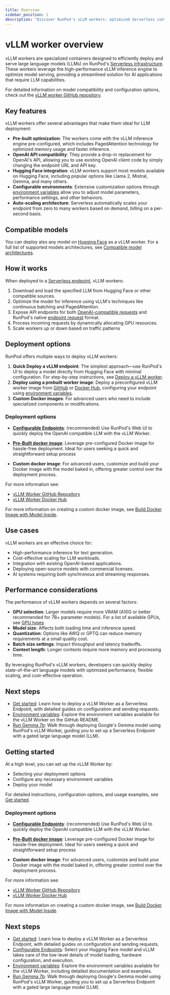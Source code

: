 ```yaml
---
title: Overview
sidebar_position: 1
description: "Discover RunPod's vLLM workers: optimized Serverless containers for deploying Hugging Face LLMs. vLLM workers offer OpenAI API compatibility, auto-scaling, and cost-effective performance."
---
```


# vLLM worker overview

vLLM workers are specialized containers designed to efficiently deploy and serve large language models (LLMs) on RunPod's [Serverless infrastructure](/serverless/overview). These workers leverage the high-performance vLLM inference engine to optimize model serving, providing a streamlined solution for AI applications that require LLM capabilities.

For detailed information on model compatibility and configuration options, check out the [vLLM worker GitHub repository](https://github.com/runpod-workers/worker-vllm).

## Key features

vLLM workers offer several advantages that make them ideal for LLM deployment:

- **Pre-built optimization**: The workers come with the vLLM inference engine pre-configured, which includes PagedAttention technology for optimized memory usage and faster inference.
- **OpenAI API compatibility**: They provide a drop-in replacement for OpenAI's API, allowing you to use existing OpenAI client code by simply changing the endpoint URL and API key.
- **Hugging Face integration**: vLLM workers support most models available on Hugging Face, including popular options like Llama 2, Mistral, Gemma, and many others.
- **Configurable environments**: Extensive customization options through [environment variables](https://github.com/runpod-workers/worker-vllm#environment-variablessettings) allow you to adjust model parameters, performance settings, and other behaviors.
- **Auto-scaling architecture**: Serverless automatically scales your endpoint from zero to many workers based on demand, billing on a per-second basis.

## Compatible models

You can deploy also any model on [Hugging Face](https://huggingface.co/models?other=LLM) as a vLLM worker. For a full list of supported models architectures, see [Compatible model architectures](https://github.com/runpod-workers/worker-vllm/blob/main/README.md#compatible-model-architectures).

## How it works

When deployed to a [Serverless endpoint](/serverless/endpionts/overview), vLLM workers:

1. Download and load the specified LLM from Hugging Face or other compatible sources.
2. Optimize the model for inference using vLLM's techniques like continuous batching and PagedAttention.
3. Expose API endpoints for both [OpenAI-compatible requests](/serverless/vllm/openai-compatibility) and RunPod's native [endpoint request](/serverless/endpoints/send-requests) format.
4. Process incoming requests by dynamically allocating GPU resources.
5. Scale workers up or down based on traffic patterns

## Deployment options

RunPod offers multiple ways to deploy vLLM workers:

1. **Quick Deploy a vLLM endpoint**: The simplest approach—use RunPod's UI to deploy a model directly from Hugging Face with minimal configuration. For step-by-step instructions, see [Deploy a vLLM worker](/serverless/vllm/get-started).
2. **Deploy using a prebuilt worker image**: Deploy a preconfigured vLLM worker image from [GitHub](https://github.com/runpod-workers/worker-vllm) or [Docker Hub](https://hub.docker.com/r/runpod/worker-v1-vllm/tags), configuring your endpoint using [environment variables](https://github.com/runpod-workers/worker-vllm#environment-variablessettings).
3. **Custom Docker images**: For advanced users who need to include specialized components or modifications.

### Deployment options

- **[Configurable Endpoints](/serverless/vllm/get-started#deploy-using-the-web-ui)**: (recommended) Use RunPod's Web UI to quickly deploy the OpenAI compatible LLM with the vLLM Worker.

- **[Pre-Built docker image](/serverless/vllm/get-started#deploy-using-the-worker-image)**: Leverage pre-configured Docker image for hassle-free deployment. Ideal for users seeking a quick and straightforward setup process

- **Custom docker image**: For advanced users, customize and build your Docker image with the model baked in, offering greater control over the deployment process.

For more information see:

- [vLLM Worker GitHub Repository](https://github.com/runpod-workers/worker-vllm)
- [vLLM Worker Docker Hub](https://hub.docker.com/r/runpod/worker-v1-vllm/tags)

For more information on creating a custom docker image, see [Build Docker Image with Model Inside](https://github.com/runpod-workers/worker-vllm/blob/main/README.md#option-2-build-docker-image-with-model-inside).


## Use cases

vLLM workers are an effective choice for:

- High-performance inference for text generation.
- Cost-effective scaling for LLM workloads.
- Integration with existing OpenAI-based applications.
- Deploying open-source models with commercial licenses.
- AI systems requiring both synchronous and streaming responses.

## Performance considerations

The performance of vLLM workers depends on several factors:

- **GPU selection**: Larger models require more VRAM (A10G or better recommended for 7B+ parameter models). For a list of available GPUs, see [GPU types](/references/gpu-types)
- **Model size**: Affects both loading time and inference speed.
- **Quantization**: Options like AWQ or GPTQ can reduce memory requirements at a small quality cost.
- **Batch size settings**: Impact throughput and latency tradeoffs.
- **Context length**: Longer contexts require more memory and processing time.

By leveraging RunPod's vLLM workers, developers can quickly deploy state-of-the-art language models with optimized performance, flexible scaling, and cost-effective operation.

## Next steps

- [Get started](/serverless/vllm/get-started): Learn how to deploy a vLLM Worker as a Serverless Endpoint, with detailed guides on configuration and sending requests.
- [Environment variables](https://github.com/runpod-workers/worker-vllm#environment-variablessettings): Explore the environment variables available for the vLLM Worker on the GitHub README.
- [Run Gemma 7b](/tutorials/serverless/run-gemma-7b): Walk through deploying Google's Gemma model using RunPod's vLLM Worker, guiding you to set up a Serverless Endpoint with a gated large language model (LLM).





## Getting started

At a high level, you can set up the vLLM Worker by:

- Selecting your deployment options
- Configure any necessary environment variables
- Deploy your model

For detailed instructions, configuration options, and usage examples, see [Get started](/serverless/vllm/get-started).

### Deployment options

- **[Configurable Endpoints](/serverless/vllm/get-started#deploy-using-the-web-ui)**: (recommended) Use RunPod's Web UI to quickly deploy the OpenAI compatible LLM with the vLLM Worker.

- **[Pre-Built docker image](/serverless/vllm/get-started#deploy-using-the-worker-image)**: Leverage pre-configured Docker image for hassle-free deployment. Ideal for users seeking a quick and straightforward setup process

- **Custom docker image**: For advanced users, customize and build your Docker image with the model baked in, offering greater control over the deployment process.

For more information see:

- [vLLM Worker GitHub Repository](https://github.com/runpod-workers/worker-vllm)
- [vLLM Worker Docker Hub](https://hub.docker.com/r/runpod/worker-v1-vllm/tags)

For more information on creating a custom docker image, see [Build Docker Image with Model Inside](https://github.com/runpod-workers/worker-vllm/blob/main/README.md#option-2-build-docker-image-with-model-inside).

## Next steps

- [Get started](/serverless/vllm/get-started): Learn how to deploy a vLLM Worker as a Serverless Endpoint, with detailed guides on configuration and sending requests.
- [Configurable Endpoints](/serverless/vllm/configurable-endpoints): Select your Hugging Face model and vLLM takes care of the low-level details of model loading, hardware configuration, and execution.
- [Environment variables](/serverless/vllm/environment-variables): Explore the environment variables available for the vLLM Worker, including detailed documentation and examples.
- [Run Gemma 7b](/tutorials/serverless/run-gemma-7b): Walk through deploying Google's Gemma model using RunPod's vLLM Worker, guiding you to set up a Serverless Endpoint with a gated large language model (LLM).
